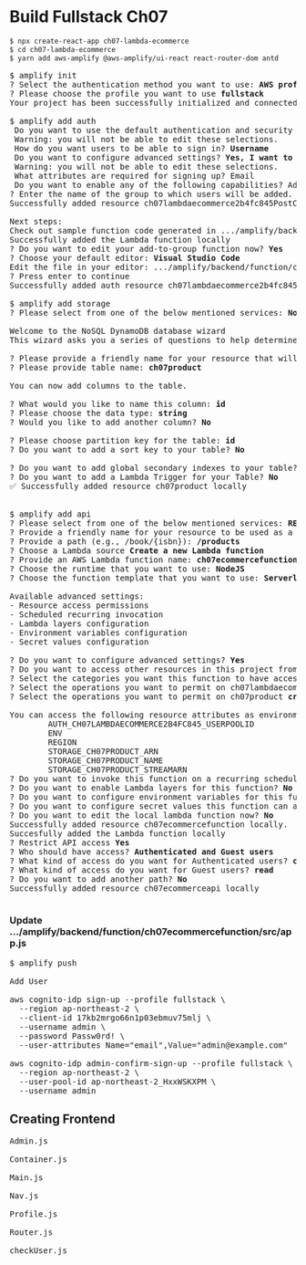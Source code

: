 # Build Fullstack Ch07

```sh
$ npx create-react-app ch07-lambda-ecommerce
$ cd ch07-lambda-ecommerce
$ yarn add aws-amplify @aws-amplify/ui-react react-router-dom antd


```

<pre>
$ amplify init
? Select the authentication method you want to use: <b>AWS profile</b>
? Please choose the profile you want to use <b>fullstack</b>
Your project has been successfully initialized and connected to the cloud!

$ amplify add auth
 Do you want to use the default authentication and security configuration? <b>Default configuration</b>
 Warning: you will not be able to edit these selections. 
 How do you want users to be able to sign in? <b>Username</b>
 Do you want to configure advanced settings? <b>Yes, I want to make some additional changes.</b>
 Warning: you will not be able to edit these selections. 
 What attributes are required for signing up? Email
 Do you want to enable any of the following capabilities? Add User to Group
? Enter the name of the group to which users will be added. Admin
Successfully added resource ch07lambdaecommerce2b4fc845PostConfirmation locally.

Next steps:
Check out sample function code generated in .../amplify/backend/function/ch07lambdaecommerce2b4fc845PostConfirmation/src
Successfully added the Lambda function locally
? Do you want to edit your add-to-group function now? <b>Yes</b>
? Choose your default editor: <b>Visual Studio Code</b>
Edit the file in your editor: .../amplify/backend/function/ch07lambdaecommerce2b4fc845PostConfirmation/src/add-to-group.js
? Press enter to continue 
Successfully added auth resource ch07lambdaecommerce2b4fc845 locally

$ amplify add storage
? Please select from one of the below mentioned services: <b>NoSQL Database</b>

Welcome to the NoSQL DynamoDB database wizard
This wizard asks you a series of questions to help determine how to set up your NoSQL database table.

? Please provide a friendly name for your resource that will be used to label this category in the project: <b>ch07product</b>
? Please provide table name: <b>ch07product</b>

You can now add columns to the table.

? What would you like to name this column: <b>id</b>
? Please choose the data type: <b>string</b>
? Would you like to add another column? <b>No</b>

? Please choose partition key for the table: <b>id</b>
? Do you want to add a sort key to your table? <b>No</b>

? Do you want to add global secondary indexes to your table? <b>No</b>
? Do you want to add a Lambda Trigger for your Table? <b>No</b>
✅ Successfully added resource ch07product locally


$ amplify add api
? Please select from one of the below mentioned services: <b>REST</b>
? Provide a friendly name for your resource to be used as a label for this category in the project: <b>ch07ecommerceapi</b>
? Provide a path (e.g., /book/{isbn}): <b>/products</b>
? Choose a Lambda source <b>Create a new Lambda function</b>
? Provide an AWS Lambda function name: <b>ch07ecommercefunction</b>
? Choose the runtime that you want to use: <b>NodeJS</b>
? Choose the function template that you want to use: <b>Serverless ExpressJS function (Integration with API Gateway)</b>

Available advanced settings:
- Resource access permissions
- Scheduled recurring invocation
- Lambda layers configuration
- Environment variables configuration
- Secret values configuration

? Do you want to configure advanced settings? <b>Yes</b>
? Do you want to access other resources in this project from your Lambda function? <b>Yes</b>
? Select the categories you want this function to have access to. <b>auth, storage</b>
? Select the operations you want to permit on ch07lambdaecommerce2b4fc845 <b>create, read, update, delete</b>
? Select the operations you want to permit on ch07product <b>create, read, update, delete</b>

You can access the following resource attributes as environment variables from your Lambda function
        AUTH_CH07LAMBDAECOMMERCE2B4FC845_USERPOOLID
        ENV
        REGION
        STORAGE_CH07PRODUCT_ARN
        STORAGE_CH07PRODUCT_NAME
        STORAGE_CH07PRODUCT_STREAMARN
? Do you want to invoke this function on a recurring schedule? <b>No</b>
? Do you want to enable Lambda layers for this function? <b>No</b>
? Do you want to configure environment variables for this function? <b>No</b>
? Do you want to configure secret values this function can access? <b>No</b>
? Do you want to edit the local lambda function now? <b>No</b>
Successfully added resource ch07ecommercefunction locally.
Succesfully added the Lambda function locally
? Restrict API access <b>Yes</b>
? Who should have access? <b>Authenticated and Guest users</b>
? What kind of access do you want for Authenticated users? <b>create, read, update, delete</b>
? What kind of access do you want for Guest users? <b>read</b>
? Do you want to add another path? <b>No</b>
Successfully added resource ch07ecommerceapi locally

</pre>

### Update .../amplify/backend/function/ch07ecommercefunction/src/app.js

<pre>
$ amplify push

Add User

aws cognito-idp sign-up --profile fullstack \
  --region ap-northeast-2 \
  --client-id 17kb2mrgo66n1p03ebmuv75mlj \
  --username admin \
  --password Passw0rd! \
  --user-attributes Name="email",Value="admin@example.com"

aws cognito-idp admin-confirm-sign-up --profile fullstack \
  --region ap-northeast-2 \
  --user-pool-id ap-northeast-2_HxxWSKXPM \
  --username admin
</pre>

## Creating Frontend

<pre>
Admin.js

Container.js

Main.js

Nav.js

Profile.js

Router.js

checkUser.js

</pre>
